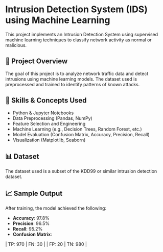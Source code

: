 # Intrusion Detection System (IDS) using Machine Learning

This project implements an Intrusion Detection System using supervised machine learning techniques to classify network activity as normal or malicious.

## 🚀 Project Overview

The goal of this project is to analyze network traffic data and detect intrusions using machine learning models. The dataset used is preprocessed and trained to identify patterns of known attacks.

## 🧠 Skills & Concepts Used

- Python & Jupyter Notebooks
- Data Preprocessing (Pandas, NumPy)
- Feature Selection and Engineering
- Machine Learning (e.g., Decision Trees, Random Forest, etc.)
- Model Evaluation (Confusion Matrix, Accuracy, Precision, Recall)
- Visualization (Matplotlib, Seaborn)

## 📊 Dataset

The dataset used is a subset of the KDD99 or similar intrusion detection dataset.

## 📈 Sample Output

After training, the model achieved the following:

- **Accuracy**: 97.8%
- **Precision**: 96.5%
- **Recall**: 95.2%
- **Confusion Matrix**:

| TP: 970 | FN: 30 | | FP: 20 | TN: 980 |
